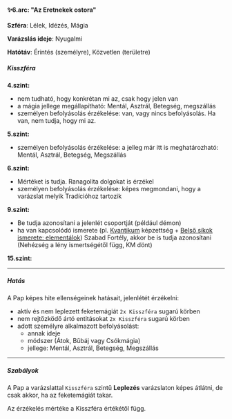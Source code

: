#### ✨6.arc: "Az Eretnekek ostora"

**Szféra**: Lélek, Idézés, Mágia

**Varázslás ideje**: Nyugalmi

**Hatótáv**: Érintés (személyre), Közvetlen (területre)

##### Kisszféra

**4.szint:**
- nem tudható, hogy konkrétan mi az, csak hogy jelen van
- a mágia jellege megállapítható: Mentál, Asztrál, Betegség, megszállás
- személyen befolyásolás érzékelése: van, vagy nincs befolyásolás. Ha van, nem tudja, hogy mi az.

**5.szint:**
- személyen befolyásolás érzékelése: a jelleg már itt is meghatározható: Mentál, Asztrál, Betegség, Megszállás

**6.szint:**
- Mértéket is tudja. Ranagolita dolgokat is érzékel
- személyen befolyásolás érzékelése: képes megmondani, hogy a varázslat melyik Tradícióhoz tartozik

**9.szint:**
- Be tudja azonosítani a jelenlét csoportját (például démon)
- ha van kapcsolódó ismerete (pl. [Kvantikum](../../kepzettsegek.szekunder/kvantikum.md) képzettség + [Belső síkok ismerete: elementálok](../../fortelyok.misztikus/belso_sikok_lenyeinek_ismerete.md)) Szabad Fortély, akkor be is tudja azonosítani (Nehézség a lény ismertségétől függ, KM dönt)

**15.szint:** 


---
##### Hatás

A Pap képes hite ellenségeinek hatásait, jelenlétét érzékelni:
- aktív és nem leplezett feketemágiát `2x Kisszféra` sugarú körben
- nem rejtőzködő ártó entitásokat `2x Kisszféra` sugarú körben
- adott személyre alkalmazott befolyásolást:
  - annak ideje
  - módszer (Átok, Bűbáj vagy Csókmágia)
  - jellege: Mentál, Asztrál, Betegség, Megszállás


---
##### Szabályok

A Pap a varázslattal `Kisszféra` szintű **Leplezés** varázslaton képes átlátni, de csak akkor, ha az feketemágiát takar.

Az érzékelés mértéke a Kisszféra értékétől függ.
